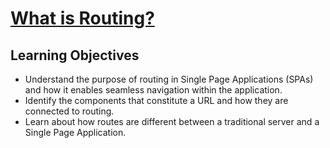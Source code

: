 # [What is Routing?](https://login.codingdojo.com/m/754/16733/124664)

## Learning Objectives

- Understand the purpose of routing in Single Page Applications (SPAs) and how it enables seamless navigation within the application.
- Identify the components that constitute a URL and how they are connected to routing.
- Learn about how routes are different between a traditional server and a Single Page Application.